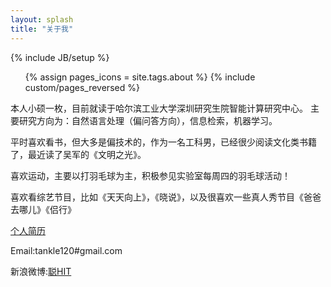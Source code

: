 ```yaml
---
layout: splash
title: "关于我"
---
```

{% include JB/setup %}

<ul class="thumbnails">
  {% assign pages_icons = site.tags.about %}
  {% include custom/pages_reversed %}
</ul>


本人小硕一枚，目前就读于哈尔滨工业大学深圳研究生院智能计算研究中心。
主要研究方向为：自然语言处理（偏问答方向），信息检索，机器学习。

平时喜欢看书，但大多是偏技术的，作为一名工科男，已经很少阅读文化类书籍了，最近读了吴军的《文明之光》。

喜欢运动，主要以打羽毛球为主，积极参见实验室每周四的羽毛球活动！

喜欢看综艺节目，比如《天天向上》，《晓说》，以及很喜欢一些真人秀节目《爸爸去哪儿》《侣行》

[个人简历](/resume.html)

Email:tankle120#gmail.com

新浪微博:[聪HIT](http://weibo.com/tankle?wvr=5&)



